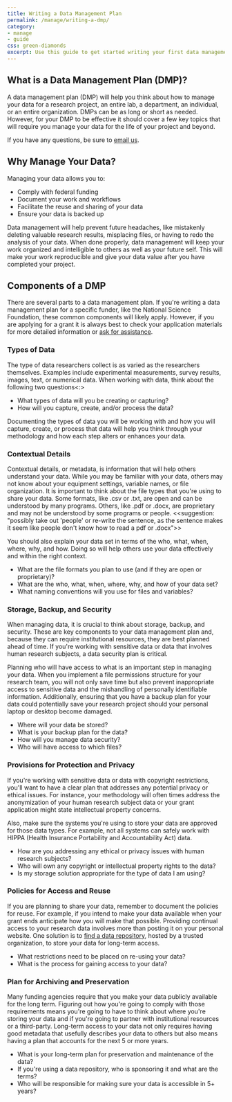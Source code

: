 ```yaml
---
title: Writing a Data Management Plan 
permalink: /manage/writing-a-dmp/
category: 
- manage
- guide 
css: green-diamonds
excerpt: Use this guide to get started writing your first data management plan. 
---
```


## What is a Data Management Plan (DMP)? 

A data management plan (DMP) will help you think about how to manage your data for a research project, an entire lab, a department, an individual, or an entire organization. DMPs can be as long or short as needed. However, for your DMP to be effective it should cover a few key topics that will require you manage your data for the life of your project and beyond. 

If you have any questions, be sure to [email us](mailto:data@bu.edu).

## Why Manage Your Data?

Managing your data allows you to:

+ Comply with federal funding 
+ Document your work and workflows
+ Facilitate the reuse and sharing of your data 
+ Ensure your data is backed up

Data management will help prevent future headaches, like mistakenly deleting valuable research results, misplacing files, or having to redo the analysis of your data. When done properly, data management will keep your work organized and intelligible to others as well as your future self. This will make your work reproducible and give your data value after you have completed your project. 

## Components of a DMP

There are several parts to a data management plan. If you're writing a data management plan for a specific funder, like the National Science Foundation, these common components will likely apply. However, if you are applying for a grant it is always best to check your application materials for more detailed information or [ask for assistance](mailto:data@bu.edu). 

### Types of Data 

The type of data researchers collect is as varied as the researchers themselves. Examples include experimental measurements, survey results, images, text, or numerical data. When working with data, think about the following two questions<:>

+ What types of data will you be creating or capturing? 
+ How will you capture, create, and/or process the data?

Documenting the types of data you will be working with and how you will capture, create, or process that data will help you think through your methodology and how each step alters or enhances your data. 

### Contextual Details 

Contextual details, or metadata, is information that will help others understand your data. While you may be familiar with your data, others may not know about your equipment settings, variable names, or file organization. It is important to think about the file types that you're using to share your data. Some formats, like .csv or .txt, are open and can be understood by many programs. Others, like .pdf or .docx, are proprietary and may not be understood by some programs or people. <<suggestion: "possibly take out 'people' or re-write the sentence, as the sentence makes it seem like people don't know how to read a pdf or .docx">>

You should also explain your data set in terms of the who, what, when, where, why, and how. Doing so will help others use your data effectively and within the right context. 

+ What are the file formats you plan to use (and if they are open or proprietary)?
+ What are the who, what, when, where, why, and how of your data set? 
+ What naming conventions will you use for files and variables? 

### Storage, Backup, and Security 

When managing data, it is crucial to think about storage, backup, and security. These are key components to your data management plan and, because they can require institutional resources, they are best planned ahead of time. If you're working with sensitive data or data that involves human research subjects, a data security plan is critical.


Planning who will have access to what is an important step in managing your data. When you implement a file permissions structure for your research team, you will not only save time but also prevent inappropriate access to sensitive data and the mishandling of personally identifiable information. Additionally, ensuring that you have a backup plan for your data could potentially save your research project should your personal laptop or desktop become damaged. 

+ Where will your data be stored? 
+ What is your backup plan for the data?
+ How will you manage data security?
+ Who will have access to which files? 

### Provisions for Protection and Privacy

If you're working with sensitive data or data with copyright restrictions, you'll want to have a clear plan that addresses any potential privacy or ethical issues. For instance, your methodology will often times address the anonymization of your human research subject data or your grant application might state intellectual property concerns.

Also, make sure the systems you're using to store your data are approved for those data types. For example, not all systems can safely work with HIPPA (Health Insurance Portability and Accountability Act) data.

+ How are you addressing any ethical or privacy issues with human research subjects? 
+ Who will own any copyright or intellectual property rights to the data?
+ Is my storage solution appropriate for the type of data I am using? 

### Policies for Access and Reuse 

If you are planning to share your data, remember to document the policies for reuse. For example, if you intend to make your data available when your grant ends anticipate how you will make that possible. Providing continual access to your research data involves more than posting it on your personal website. One solution is to [find a data repository]({{site.baseurl}}/share/selecting-a-data-repository), hosted by a trusted organization, to store your data for long-term access. 

+ What restrictions need to be placed on re-using your data?
+ What is the process for gaining access to your data?

### Plan for Archiving and Preservation 

Many funding agencies require that you make your data publicly available for the long term. Figuring out how you're going to comply with those requirements means you're going to have to think about where you're storing your data and if you're going to partner with institutional resources or a third-party. Long-term access to your data not only requires having good metadata that usefully describes your data to others but also means having a plan that accounts for the next 5 or more years. 

+ What is your long-term plan for preservation and maintenance of the data? 
+ If you're using a data repository, who is sponsoring it and what are the terms?
+ Who will be responsible for making sure your data is accessible in 5+ years? 
